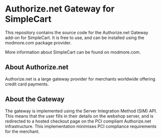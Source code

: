 # Authorize.net Gateway for SimpleCart

This repository contains the source code for the Authorize.net Gateway add-on for SimpleCart. It is free to use, and can be installed using the modmore.com package provider.

More information about SimpleCart can be found on modmore.com. 

## About Authorize.net

Authorize.net is a large gateway provider for merchants worldwide offering credit card payments. 

## About the Gateway

The gateway is implemented using the Server Integration Method (SIM) API. This means that the user fills in their details on the webshop server, and is redirected to a hosted checkout page on the PCI compliant Authorize.net infrastructure. This implementation minimises PCI compliance requirements for the merchant.